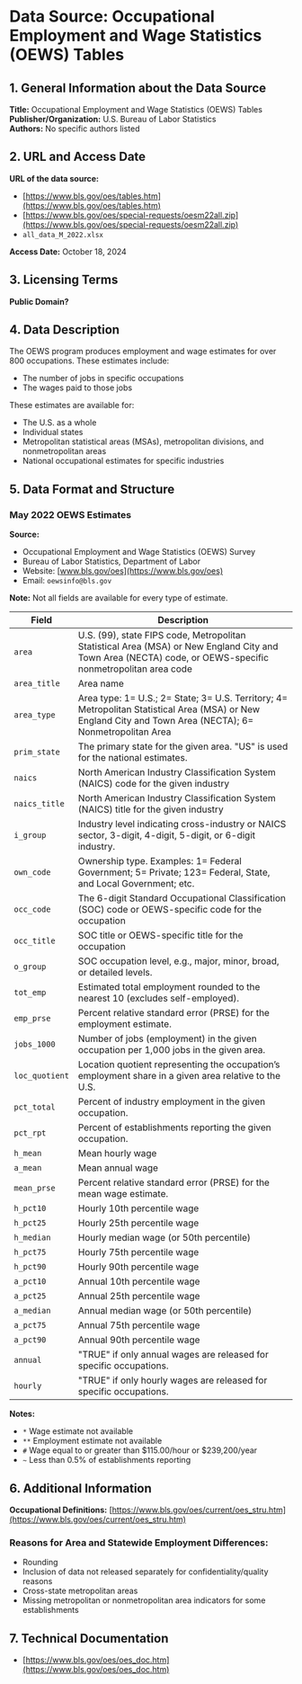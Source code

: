 # Data Source: Occupational Employment and Wage Statistics (OEWS) Tables

## 1. General Information about the Data Source

**Title:** Occupational Employment and Wage Statistics (OEWS) Tables  
**Publisher/Organization:** U.S. Bureau of Labor Statistics  
**Authors:** No specific authors listed  

## 2. URL and Access Date

**URL of the data source:**  
- [https://www.bls.gov/oes/tables.htm](https://www.bls.gov/oes/tables.htm)  
- [https://www.bls.gov/oes/special-requests/oesm22all.zip](https://www.bls.gov/oes/special-requests/oesm22all.zip)  
- `all_data_M_2022.xlsx`  

**Access Date:** October 18, 2024  

## 3. Licensing Terms

**Public Domain?**  

## 4. Data Description

The OEWS program produces employment and wage estimates for over 800 occupations. These estimates include:  
- The number of jobs in specific occupations  
- The wages paid to those jobs  

These estimates are available for:  
- The U.S. as a whole  
- Individual states  
- Metropolitan statistical areas (MSAs), metropolitan divisions, and nonmetropolitan areas  
- National occupational estimates for specific industries  

## 5. Data Format and Structure

### May 2022 OEWS Estimates  

**Source:**  
- Occupational Employment and Wage Statistics (OEWS) Survey  
- Bureau of Labor Statistics, Department of Labor  
- Website: [www.bls.gov/oes](https://www.bls.gov/oes)  
- Email: `oewsinfo@bls.gov`  

**Note:** Not all fields are available for every type of estimate.  

| **Field**         | **Description**                                                                                                               |
|--------------------|-------------------------------------------------------------------------------------------------------------------------------|
| `area`            | U.S. (99), state FIPS code, Metropolitan Statistical Area (MSA) or New England City and Town Area (NECTA) code, or OEWS-specific nonmetropolitan area code |
| `area_title`      | Area name                                                                                                                     |
| `area_type`       | Area type: 1= U.S.; 2= State; 3= U.S. Territory; 4= Metropolitan Statistical Area (MSA) or New England City and Town Area (NECTA); 6= Nonmetropolitan Area |
| `prim_state`      | The primary state for the given area. "US" is used for the national estimates.                                                |
| `naics`           | North American Industry Classification System (NAICS) code for the given industry                                             |
| `naics_title`     | North American Industry Classification System (NAICS) title for the given industry                                            |
| `i_group`         | Industry level indicating cross-industry or NAICS sector, 3-digit, 4-digit, 5-digit, or 6-digit industry.                     |
| `own_code`        | Ownership type. Examples: 1= Federal Government; 5= Private; 123= Federal, State, and Local Government; etc.                  |
| `occ_code`        | The 6-digit Standard Occupational Classification (SOC) code or OEWS-specific code for the occupation                          |
| `occ_title`       | SOC title or OEWS-specific title for the occupation                                                                           |
| `o_group`         | SOC occupation level, e.g., major, minor, broad, or detailed levels.                                                          |
| `tot_emp`         | Estimated total employment rounded to the nearest 10 (excludes self-employed).                                                |
| `emp_prse`        | Percent relative standard error (PRSE) for the employment estimate.                                                          |
| `jobs_1000`       | Number of jobs (employment) in the given occupation per 1,000 jobs in the given area.                                         |
| `loc_quotient`    | Location quotient representing the occupation’s employment share in a given area relative to the U.S.                         |
| `pct_total`       | Percent of industry employment in the given occupation.                                                                      |
| `pct_rpt`         | Percent of establishments reporting the given occupation.                                                                    |
| `h_mean`          | Mean hourly wage                                                                                                             |
| `a_mean`          | Mean annual wage                                                                                                             |
| `mean_prse`       | Percent relative standard error (PRSE) for the mean wage estimate.                                                           |
| `h_pct10`         | Hourly 10th percentile wage                                                                                                  |
| `h_pct25`         | Hourly 25th percentile wage                                                                                                  |
| `h_median`        | Hourly median wage (or 50th percentile)                                                                                      |
| `h_pct75`         | Hourly 75th percentile wage                                                                                                  |
| `h_pct90`         | Hourly 90th percentile wage                                                                                                  |
| `a_pct10`         | Annual 10th percentile wage                                                                                                  |
| `a_pct25`         | Annual 25th percentile wage                                                                                                  |
| `a_median`        | Annual median wage (or 50th percentile)                                                                                      |
| `a_pct75`         | Annual 75th percentile wage                                                                                                  |
| `a_pct90`         | Annual 90th percentile wage                                                                                                  |
| `annual`          | "TRUE" if only annual wages are released for specific occupations.                                                           |
| `hourly`          | "TRUE" if only hourly wages are released for specific occupations.                                                           |

**Notes:**  
- `*` Wage estimate not available  
- `**` Employment estimate not available  
- `#` Wage equal to or greater than $115.00/hour or $239,200/year  
- `~` Less than 0.5% of establishments reporting  

## 6. Additional Information

**Occupational Definitions:** [https://www.bls.gov/oes/current/oes_stru.htm](https://www.bls.gov/oes/current/oes_stru.htm)  

### Reasons for Area and Statewide Employment Differences:
- Rounding  
- Inclusion of data not released separately for confidentiality/quality reasons  
- Cross-state metropolitan areas  
- Missing metropolitan or nonmetropolitan area indicators for some establishments  

## 7. Technical Documentation

- [https://www.bls.gov/oes/oes_doc.htm](https://www.bls.gov/oes/oes_doc.htm)
